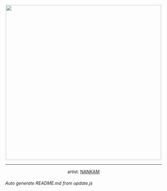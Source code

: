 
<p align="center">
  <img width="500" src="https://nekos.best/api/v2/neko/0755.png">
  <hr/>
  <center>
    artist: <a href="https://www.pixiv.net/en/artworks/96441490">NANKAM</a>
  </center>
</p>


###### Auto generate README.md from update.js


